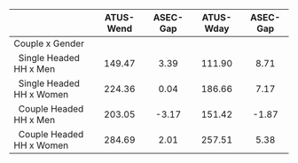
|                      |    ATUS-Wend |     ASEC-Gap |    ATUS-Wday |     ASEC-Gap |
| -------------------- | :----------: | :----------: | :----------: | :----------: |
| Couple x Gender      |              |              |              |              |
| &nbsp;&nbsp;Single Headed HH x Men |       149.47 |         3.39 |       111.90 |         8.71 |
| &nbsp;&nbsp;Single Headed HH x Women |       224.36 |         0.04 |       186.66 |         7.17 |
| &nbsp;&nbsp;Couple Headed HH x Men |       203.05 |        -3.17 |       151.42 |        -1.87 |
| &nbsp;&nbsp;Couple Headed HH x Women |       284.69 |         2.01 |       257.51 |         5.38 |

